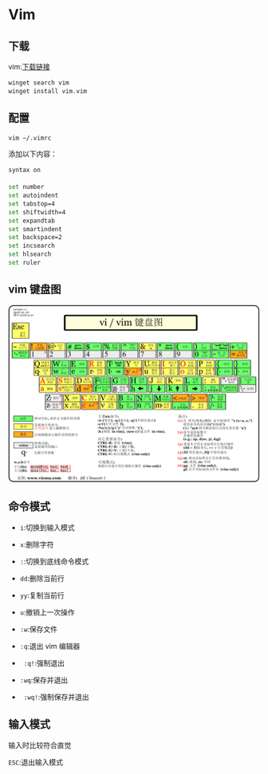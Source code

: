 # Vim

## 下载

vim:[下载链接](https://www.vim.org/download.php)

```sh
winget search vim
winget install vim.vim
```

## 配置

```sh
vim ~/.vimrc
```
添加以下内容：

```sh
syntax on

set number
set autoindent
set tabstop=4
set shiftwidth=4
set expandtab
set smartindent
set backspace=2
set incsearch
set hlsearch
set ruler
```
## vim 键盘图

![vim graphical cheat sheet](./images/vim.png)

## 命令模式

- `i`:切换到输入模式

- `x`:删除字符

- `:`:切换到底线命令模式

- `dd`:删除当前行

- `yy`:复制当前行

- `u`:撤销上一次操作

- `:w`:保存文件

- `:q`:退出 vim 编辑器

- ` :q!`:强制退出

- `:wq`:保存并退出

- ` :wq!`:强制保存并退出

## 输入模式

输入时比较符合直觉

`ESC`:退出输入模式
